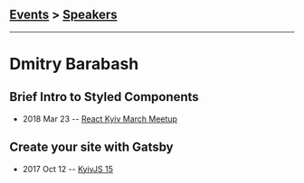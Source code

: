 ## [Events](../README.md) > [Speakers](../speakers.md)
---

# Dmitry Barabash

## Brief Intro to Styled Components
- 2018 Mar 23 -- [React Kyiv March Meetup](https://youtu.be/BYxf3lRD0Q4)    
## Create your site with Gatsby
- 2017 Oct 12 -- [KyivJS 15](https://www.youtube.com/watch?v=rv-5FtJxNic)    
